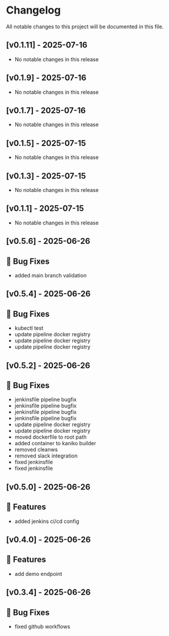 # Changelog

All notable changes to this project will be documented in this file.
## [v0.1.11] - 2025-07-16

- No notable changes in this release

## [v0.1.9] - 2025-07-16

- No notable changes in this release

## [v0.1.7] - 2025-07-16

- No notable changes in this release

## [v0.1.5] - 2025-07-15

- No notable changes in this release

## [v0.1.3] - 2025-07-15

- No notable changes in this release

## [v0.1.1] - 2025-07-15

- No notable changes in this release

## [v0.5.6] - 2025-06-26

## 🐛 Bug Fixes

- added main branch validation

## [v0.5.4] - 2025-06-26

## 🐛 Bug Fixes

- kubectl test
- update pipeline docker registry
- update pipeline docker registry
- update pipeline docker registry

## [v0.5.2] - 2025-06-26

## 🐛 Bug Fixes

- jenkinsfile pipeline bugfix
- jenkinsfile pipeline bugfix
- jenkinsfile pipeline bugfix
- jenkinsfile pipeline bugfix
- update pipeline docker registry
- update pipeline docker registry
- moved dockerfile to root path
- added container to kaniko builder
- removed cleanws
- removed slack integration
- fixed jenkinsfile
- fixed jenkinsfile

## [v0.5.0] - 2025-06-26

## 🚀 Features

- added jenkins ci/cd config

## [v0.4.0] - 2025-06-26

## 🚀 Features

- add demo endpoint

## [v0.3.4] - 2025-06-26

## 🐛 Bug Fixes

- fixed github workflows


